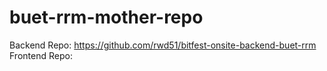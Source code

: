 # buet-rrm-mother-repo

Backend Repo: https://github.com/rwd51/bitfest-onsite-backend-buet-rrm
Frontend Repo: 

